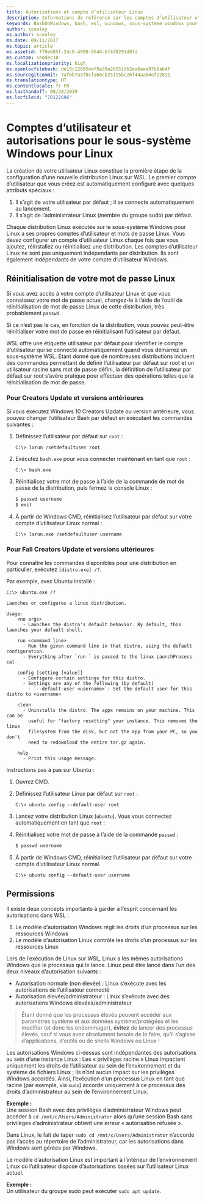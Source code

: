 ```yaml
---
title: Autorisations et compte d’utilisateur Linux
description: Informations de référence sur les comptes d’utilisateur et la gestion des autorisations avec le sous-système Windows pour Linux.
keywords: BashOnWindows, bash, wsl, windows, sous-système windows pour linux, sous-système windows, comptes d’utilisateur
author: scooley
ms.author: scooley
ms.date: 09/11/2017
ms.topic: article
ms.assetid: f70e685f-24c6-4908-9546-bf4f0291d8fd
ms.custom: seodec18
ms.localizationpriority: high
ms.openlocfilehash: de18c128854ef9a39a26551db2ea0aee97b8ab4f
ms.sourcegitcommit: 7af6b7a3f8cfa66cb25115bc26f44aa64ef22811
ms.translationtype: HT
ms.contentlocale: fr-FR
ms.lasthandoff: 08/28/2019
ms.locfileid: "70122686"
---
```

# <a name="user-accounts-and-permissions-for-windows-subsystem-for-linux"></a>Comptes d’utilisateur et autorisations pour le sous-système Windows pour Linux

La création de votre utilisateur Linux constitue la première étape de la configuration d’une nouvelle distribution Linux sur WSL.  Le premier compte d’utilisateur que vous créez est automatiquement configuré avec quelques attributs spéciaux :

1. Il s’agit de votre utilisateur par défaut ; il se connecte automatiquement au lancement.
1. Il s’agit de l’administrateur Linux (membre du groupe sudo) par défaut.

Chaque distribution Linux exécutée sur le sous-système Windows pour Linux a ses propres comptes d’utilisateur et mots de passe Linux.  Vous devez configurer un compte d’utilisateur Linux chaque fois que vous ajoutez, réinstallez ou réinitialisez une distribution.  Les comptes d’utilisateur Linux ne sont pas uniquement indépendants par distribution. Ils sont également indépendants de votre compte d’utilisateur Windows.

## <a name="resetting-your-linux-password"></a>Réinitialisation de votre mot de passe Linux

Si vous avez accès à votre compte d’utilisateur Linux et que vous connaissez votre mot de passe actuel, changez-le à l’aide de l’outil de réinitialisation de mot de passe Linux de cette distribution, très probablement `passwd`.

Si ce n’est pas le cas, en fonction de la distribution, vous pouvez peut-être réinitialiser votre mot de passe en réinitialisant l’utilisateur par défaut.

WSL offre une étiquette utilisateur par défaut pour identifier le compte d’utilisateur qui se connecte automatiquement quand vous démarrez un sous-système WSL.  Étant donné que de nombreuses distributions incluent des commandes permettant de définir l’utilisateur par défaut sur root et un utilisateur racine sans mot de passe défini, la définition de l’utilisateur par défaut sur root s’avère pratique pour effectuer des opérations telles que la réinitialisation de mot de passe.

### <a name="for-creators-update-and-earlier"></a>Pour Creators Update et versions antérieures
Si vous exécutez Windows 10 Creators Update ou version antérieure, vous pouvez changer l’utilisateur Bash par défaut en exécutant les commandes suivantes :

1. Définissez l’utilisateur par défaut sur `root` :

    ```console
    C:\> lxrun /setdefaultuser root
    ```

1. Exécutez `bash.exe` pour vous connecter maintenant en tant que `root` :

    ```console
    C:\> bash.exe
    ```

1. Réinitialisez votre mot de passe à l’aide de la commande de mot de passe de la distribution, puis fermez la console Linux :

    ```BASH
    $ passwd username
    $ exit
    ```

1. À partir de Windows CMD, réinitialisez l’utilisateur par défaut sur votre compte d’utilisateur Linux normal :

    ```console
    C:\> lxrun.exe /setdefaultuser username
    ```

### <a name="for-fall-creators-update-and-later"></a>Pour Fall Creators Update et versions ultérieures
Pour connaître les commandes disponibles pour une distribution en particulier, exécutez `[distro.exe] /?`.
    
Par exemple, avec Ubuntu installé :

```console
C:\> ubuntu.exe /?

Launches or configures a linux distribution.

Usage:
    <no args>
      - Launches the distro's default behavior. By default, this launches your default shell.

    run <command line>
      - Run the given command line in that distro, using the default configuration.
      - Everything after `run ` is passed to the linux LaunchProcess cal

    config [setting [value]]
      - Configure certain settings for this distro.
      - Settings are any of the following (by default)
        - `--default-user <username>`: Set the default user for this distro to <username>

    clean
      - Uninstalls the distro. The appx remains on your machine. This can be
        useful for "factory resetting" your instance. This removes the linux
        filesystem from the disk, but not the app from your PC, so you don't
        need to redownload the entire tar.gz again.

    help
      - Print this usage message.
```

Instructions pas à pas sur Ubuntu :

1. Ouvrez CMD.
1. Définissez l’utilisateur Linux par défaut sur `root` :

    ```console
    C:\> ubuntu config --default-user root
    ```    

1. Lancez votre distribution Linux (`ubuntu`).  Vous vous connectez automatiquement en tant que `root` :

1. Réinitialisez votre mot de passe à l’aide de la commande `passwd` :

    ```BASH
    $ passwd username
    ```

1. À partir de Windows CMD, réinitialisez l’utilisateur par défaut sur votre compte d’utilisateur Linux normal.

    ```console
    C:\> ubuntu config --default-user username
    ```

## <a name="permissions"></a>Permissions

Il existe deux concepts importants à garder à l’esprit concernant les autorisations dans WSL :

1. Le modèle d’autorisation Windows régit les droits d’un processus sur les ressources Windows
2. Le modèle d’autorisation Linux contrôle les droits d’un processus sur les ressources Linux

Lors de l’exécution de Linux sur WSL, Linux a les mêmes autorisations Windows que le processus qui le lance. Linux peut être lancé dans l’un des deux niveaux d’autorisation suivants :

* Autorisation normale (non élevée) : Linux s’exécute avec les autorisations de l’utilisateur connecté
* Autorisation élevée/administrateur : Linux s’exécute avec des autorisations Windows élevées/administrateur

> Étant donné que les processus élevés peuvent accéder aux paramètres système et aux données système/protégées et les modifier (et donc les endommager), **évitez** de lancer des processus élevés, sauf si vous avez absolument besoin de le faire, qu’il s’agisse d’applications, d’outils ou de shells Windows ou Linux !

Les autorisations Windows ci-dessus sont indépendantes des autorisations au sein d’une instance Linux : Les « privilèges racine » Linux impactent uniquement les droits de l’utilisateur au sein de l’environnement et du système de fichiers Linux ; ils n’ont aucun impact sur les privilèges Windows accordés. Ainsi, l’exécution d’un processus Linux en tant que racine (par exemple, via `sudo`) accorde uniquement à ce processus des droits d’administrateur au sein de l’environnement Linux.

**Exemple :**     
Une session Bash avec des privilèges d’administrateur Windows peut accéder à `cd /mnt/c/Users/Administrator` alors qu’une session Bash sans privilèges d’administrateur obtient une erreur « autorisation refusée ».

Dans Linux, le fait de taper `sudo cd /mnt/c/Users/Administrator` n’accorde pas l’accès au répertoire de l’administrateur, car les autorisations dans Windows sont gérées par Windows.

Le modèle d’autorisation Linux est important à l’intérieur de l’environnement Linux où l’utilisateur dispose d’autorisations basées sur l’utilisateur Linux actuel.

**Exemple :**  
Un utilisateur du groupe sudo peut exécuter `sudo apt update`.
